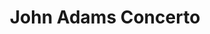 ---
enable_audio: true
page_icon: saxophone
page_id: adams-concerto
page_js: adams-concerto
theme: dark
title: John Adams Concerto
_fieldset: adams-concerto
_template: adams-concerto
artwork: '{{ _site_root }}assets/img/tim-adams.jpg'
vertical_position: center
horizontal_position: center
quote_position: right
background_color: '#212121'
name: Andrew C. Elsesser
position: Booking Manager
organization: IMG Artists
address_1: Carnegie Hall Tower
address_2: '152 West 57th Street - 5th Floor'
city: New York
state: NY
zip_code: "10019"
video_url: //www.youtube.com/embed/ChiynCzpuYQ
video_title: The Premiere
recording_title: The Recording
booking_title: Booking Information
downloads_title: Media
downloads:
  -
    photo_download: '{{ _site_root }}assets/img/downloads/tim-4.jpg'
  -
    photo_download: '{{ _site_root }}assets/img/downloads/tim-2.jpg'
  -
    photo_download: '{{ _site_root }}assets/img/downloads/tim-1.jpg'
quotes:
  -
    quote: /quotes/john-adams
  -
    quote: /quotes/william-robin
  -
    quote: /quotes/harriet-cunningham
  -
    quote: /quotes/tim-smith
critics_title: The Critics Speak
message_form_content: Contact Timothy McAllister for booking engagements.
thank_you_message: Thank you for your message.
---